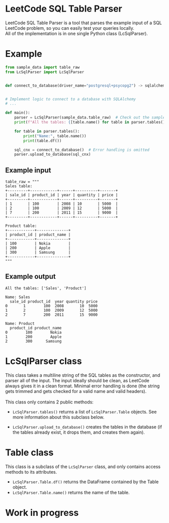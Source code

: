 LeetCode SQL Table Parser
=========================

LeetCode SQL Table Parser is a tool that parses the example input of a SQL LeetCode
problem, so you can easily test your queries locally. \
All of the implementation is in one single Python class (LcSqlParser).

Example
=======

```Python
from sample_data import table_raw
from LcSqlParser import LcSqlParser


def connect_to_database(driver_name="postgresql+psycopg2") -> sqlalchemy.engine:


# Implement logic to connect to a database with SQLAlchemy
# ...

def main():
    parser = LcSqlParser(sample_data.table_raw)  # Check out the sample data example
    print(f"All the tables: {[table.name() for table in parser.tables()]}")

    for table in parser.tables():
        print("Name:", table.name())
        print(table.df())

    sql_cnx = connect_to_database()  # Error handling is omitted
    parser.upload_to_database(sql_cnx)
```

## Example input

```
table_raw = """
Sales table:
+---------+------------+------+----------+-------+
| sale_id | product_id | year | quantity | price |
+---------+------------+------+----------+-------+ 
| 1       | 100        | 2008 | 10       | 5000  |
| 2       | 100        | 2009 | 12       | 5000  |
| 7       | 200        | 2011 | 15       | 9000  |
+---------+------------+------+----------+-------+

Product table:
+------------+--------------+
| product_id | product_name |
+------------+--------------+
| 100        | Nokia        |
| 200        | Apple        |
| 300        | Samsung      |
+------------+--------------+
"""
```

## Example output

```
All the tables: ['Sales', 'Product']

Name: Sales
  sale_id product_id  year quantity price
0       1        100  2008       10  5000
1       2        100  2009       12  5000
2       7        200  2011       15  9000

Name: Product
  product_id product_name
0        100        Nokia
1        200        Apple
2        300      Samsung
```

LcSqlParser class
=================

This class takes a multiline string of the SQL tables as the constructor, and parser all of the input.
The input ideally should be clean, as LeetCode always gives it in a clean format.
Minimal error handling is done (the string gets trimmed and gets checked for a valid name and valid headers).
\
\
This class only contains 2 public methods:
* ```LcSqlParser.tables()``` returns a list of ```LcSqlParser.Table``` objects. See more information about this subclass below.

* ```LcSqlParser.upload_to_database()``` creates the tables in the database (if the tables already exist, it drops them, and creates them again).

Table class
===========

This class is a subclass of the ```LcSqlParser``` class, and only contains access methods to its attributes.

* ```LcSqlParser.Table.df()``` returns the DataFrame contained by the Table object.
* ```LcSqlParser.Table.name()``` returns the name of the table.

Work in progress
================